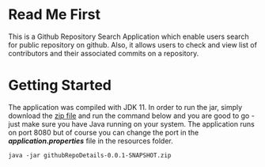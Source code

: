 # Read Me First
This is a Github Repository Search Application which enable users search for public repository on github. Also, it allows users to check and view list of contributors and their associated commits on a repository.

# Getting Started
The application was compiled with JDK 11. In order to run the jar, simply download the [zip file](https://github.com/Hezdon/techHireNg/blob/chidalu.egeonu-dev/githubRepoDetails-0.0.1-SNAPSHOT.zip)  and run the command below and you are good to go - just make sure you have Java
running on your system. The application runs on port 8080 but of course you can change the port in the ***application.properties*** file in the resources folder.
 ```
java -jar githubRepoDetails-0.0.1-SNAPSHOT.zip
```

